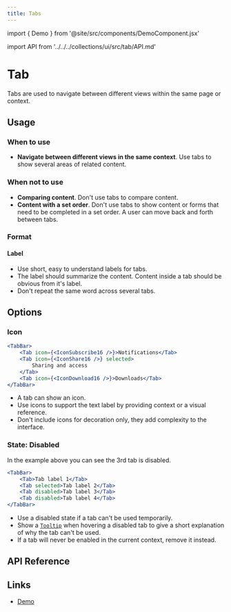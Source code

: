 ```yaml
---
title: Tabs
---
```


import { Demo } from '@site/src/components/DemoComponent.jsx'

import API from '../../../collections/ui/src/tab/API.md'

# Tab

Tabs are used to navigate between different views within the same page or context.

<Demo
    path="tab-bar--default-fluid"
    height="120px"
/>

## Usage

### When to use

-   **Navigate between different views in the same context**. Use tabs to show several areas of related content.

### When not to use

-   **Comparing content**. Don't use tabs to compare content.
-   **Content with a set order**. Don't use tabs to show content or forms that need to be completed in a set order. A user can move back and forth between tabs.

### Format

#### Label

-   Use short, easy to understand labels for tabs.
-   The label should summarize the content. Content inside a tab should be obvious from it's label.
-   Don't repeat the same word across several tabs.

## Options

### Icon

<Demo
    path="tab-bar--tab-states-with-icon"
    height="120px"
/>

```jsx
<TabBar>
    <Tab icon={<IconSubscribe16 />}>Notifications</Tab>
    <Tab icon={<IconShare16 />} selected>
        Sharing and access
    </Tab>
    <Tab icon={<IconDownload16 />}>Downloads</Tab>
</TabBar>
```

-   A tab can show an icon.
-   Use icons to support the text label by providing context or a visual reference.
-   Don't include icons for decoration only, they add complexity to the interface.

### State: Disabled

<Demo
    path="tab-bar--tab-states"
    height="120px"
/>

In the example above you can see the 3rd tab is disabled.

```jsx
<TabBar>
    <Tab>Tab label 1</Tab>
    <Tab selected>Tab label 2</Tab>
    <Tab disabled>Tab label 3</Tab>
    <Tab disabled>Tab label 4</Tab>
</TabBar>
```

-   Use a disabled state if a tab can't be used temporarily.
-   Show a [`Tooltip`](tooltip.md) when hovering a disabled tab to give a short explanation of why the tab can't be used.
-   If a tab will never be enabled in the current context, remove it instead.

## API Reference

<API />

## Links

-   <a href="/demo/?path=/story/tab-bar--default-fluid" target="_blank">Demo</a>
